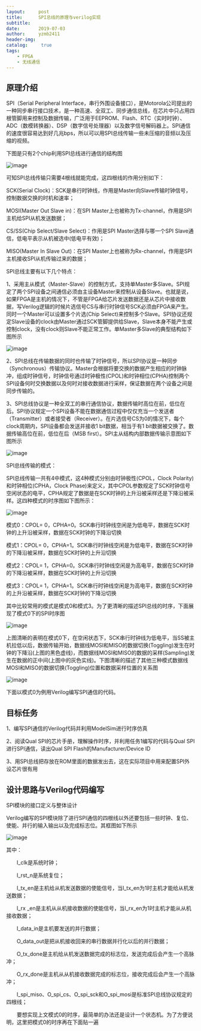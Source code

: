 ```yaml
---
layout:     post
title:      SPI总线的原理与verilog实现
subtitle:   
date:       2019-07-03
author:     yzmb2411
header-img: 
catalog: 	 true
tags:
    - FPGA
    - 无线通信 
---
```


## 原理介绍

SPI（Serial Peripheral Interface，串行外围设备接口），是Motorola公司提出的一种同步串行接口技术，是一种高速、全双工、同步通信总线，在芯片中只占用四根管脚用来控制及数据传输，广泛用于EEPROM、Flash、RTC（实时时钟）、ADC（数模转换器）、DSP（数字信号处理器）以及数字信号解码器上。SPI通信的速度很容易达到好几兆bps，所以可以用SPI总线传输一些未压缩的音频以及压缩的视频。

下图是只有2个chip利用SPI总线进行通信的结构图

![image](https://wx1.sinaimg.cn/mw1024/ab20a024ly1g4mjuglz1zj20dm05at93.jpg)

可知SPI总线传输只需要4根线就能完成，这四根线的作用分别如下：

SCK(Serial Clock)：SCK是串行时钟线，作用是Master向Slave传输时钟信号，控制数据交换的时机和速率；

MOSI(Master Out Slave in)：在SPI Master上也被称为Tx-channel，作用是SPI主机给SPI从机发送数据；

CS/SS(Chip Select/Slave Select)：作用是SPI Master选择与哪一个SPI Slave通信，低电平表示从机被选中(低电平有效)；

MISO(Master In Slave Out)：在SPI Master上也被称为Rx-channel，作用是SPI主机接收SPI从机传输过来的数据；

SPI总线主要有以下几个特点：

1、采用主从模式（Master-Slave）的控制方式，支持单Master多Slave。SPI规定了两个SPI设备之间通信必须由主设备Master来控制从设备Slave。也就是说，如果FPGA是主机的情况下，不管是FPGA给芯片发送数据还是从芯片中接收数据，写Verilog逻辑的时候片选信号CS与串行时钟信号SCK必须由FPGA来产生。同时一个Master可以设置多个片选(Chip Select)来控制多个Slave。SPI协议还规定Slave设备的clock由Master通过SCK管脚提供给Slave，Slave本身不能产生或控制clock，没有clock则Slave不能正常工作。单Master多Slave的典型结构如下图所示

![image](https://wx3.sinaimg.cn/mw1024/ab20a024ly1g4mjugp0w2j20i20a977e.jpg)

2、SPI总线在传输数据的同时也传输了时钟信号，所以SPI协议是一种同步（Synchronous）传输协议。Master会根据将要交换的数据产生相应的时钟脉冲，组成时钟信号，时钟信号通过时钟极性(CPOL)和时钟相位(CPHA)控制两个SPI设备何时交换数据以及何时对接收数据进行采样，保证数据在两个设备之间是同步传输的。

3、SPI总线协议是一种全双工的串行通信协议，数据传输时高位在前，低位在后。SPI协议规定一个SPI设备不能在数据通信过程中仅仅充当一个发送者（Transmitter）或者接受者（Receiver）。在片选信号CS为0的情况下，每个clock周期内，SPI设备都会发送并接收1 bit数据，相当于有1 bit数据被交换了。数据传输高位在前，低位在后（MSB first）。SPI主从结构内部数据传输示意图如下图所示 

![image](https://wx1.sinaimg.cn/mw1024/ab20a024ly1g4mjugo8gej20na08n0uk.jpg)

SPI总线传输的模式：

SPI总线传输一共有4中模式，这4种模式分别由时钟极性(CPOL，Clock Polarity)和时钟相位(CPHA，Clock Phase)来定义，其中CPOL参数规定了SCK时钟信号空闲状态的电平，CPHA规定了数据是在SCK时钟的上升沿被采样还是下降沿被采样。这四种模式的时序图如下图所示：

![image](https://wx1.sinaimg.cn/mw1024/ab20a024ly1g4mjugv6sfj20nv0ba46h.jpg)

模式0：CPOL= 0，CPHA=0。SCK串行时钟线空闲是为低电平，数据在SCK时钟的上升沿被采样，数据在SCK时钟的下降沿切换

模式1：CPOL= 0，CPHA=1。SCK串行时钟线空闲是为低电平，数据在SCK时钟的下降沿被采样，数据在SCK时钟的上升沿切换

模式2：CPOL= 1，CPHA=0。SCK串行时钟线空闲是为高电平，数据在SCK时钟的下降沿被采样，数据在SCK时钟的上升沿切换

模式3：CPOL= 1，CPHA=1。SCK串行时钟线空闲是为高电平，数据在SCK时钟的上升沿被采样，数据在SCK时钟的下降沿切换

其中比较常用的模式是模式0和模式3。为了更清晰的描述SPI总线的时序，下面展现了模式0下的SPI时序图

![image](https://wx1.sinaimg.cn/mw1024/ab20a024ly1g4mjugofk0j20jt0beq5p.jpg)

上图清晰的表明在模式0下，在空闲状态下，SCK串行时钟线为低电平，当SS被主机拉低以后，数据传输开始，数据线MOSI和MISO的数据切换(Toggling)发生在时钟的下降沿(上图的黑色虚线)，而数据线MOSI和MISO的数据的采样(Sampling)发生在数据的正中间(上图中的灰色实线)。下图清晰的描述了其他三种模式数据线MOSI和MISO的数据切换(Toggling)位置和数据采样位置的关系图

![image](https://wx4.sinaimg.cn/mw1024/ab20a024ly1g4mjugoldhj20kf0atacs.jpg)

下面以模式0为例用Verilog编写SPI通信的代码。

## 目标任务

1、编写SPI通信的Verilog代码并利用ModelSim进行时序仿真

2、阅读Qual SPI的芯片手册，理解操作时序，并利用任务1编写的代码与Qual SPI进行SPI通信，读出Qual SPI Flash的Manufacturer/Device  ID

3、用SPI总线把存放在ROM里面的数据发出去，这在实际项目中用来配置SPI外设芯片很有用

## 设计思路与Verilog代码编写

SPI模块的接口定义与整体设计

Verilog编写的SPI模块除了进行SPI通信的四根线以外还要包括一些时钟、复位、使能、并行的输入输出以及完成标志位。其框图如下所示

![image](https://wx2.sinaimg.cn/mw1024/ab20a024ly1g4mjugmx2gj20h10fot9q.jpg)

其中：

　　I_clk是系统时钟；

　　I_rst_n是系统复位；

　　I_tx_en是主机给从机发送数据的使能信号，当I_tx_en为1时主机才能给从机发送数据；

　　I_rx _en是主机从从机接收数据的使能信号，当I_rx_en为1时主机才能从从机接收数据；

　　I_data_in是主机要发送的并行数据；

　　O_data_out是把从机接收回来的串行数据并行化以后的并行数据；

　　O_tx_done是主机给从机发送数据完成的标志位，发送完成后会产生一个高脉冲；

　　O_rx_done是主机从从机接收数据完成的标志位，接收完成后会产生一个高脉冲；

　　I_spi_miso、O_spi_cs、O_spi_sck和O_spi_mosi是标准SPI总线协议规定的四根线；

　　要想实现上文模式0的时序，最简单的办法还是设计一个状态机。为了方便说明，这里把模式0的时序再在下面贴一遍
